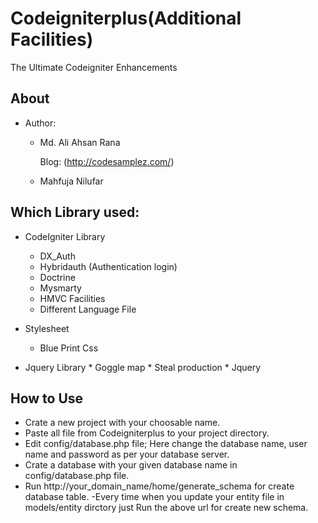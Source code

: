 Codeigniterplus(Additional Facilities)
=====================================

The Ultimate Codeigniter Enhancements

About
-----
- Author: 
	* Md. Ali Ahsan Rana

		Blog: (http://codesamplez.com/)

	* Mahfuja Nilufar
	
Which Library used:
------------------
- CodeIgniter Library
	* DX_Auth 
	* Hybridauth (Authentication login)
	* Doctrine
	* Mysmarty
	* HMVC Facilities
	* Different Language File


- Stylesheet
	* Blue Print Css

- Jquery Library
       * Goggle map
       * Steal production
       * Jquery

How to Use
----------
- Crate a new project with your choosable name. 
- Paste all file from Codeigniterplus to your project directory.
- Edit config/database.php file; Here change the database name,         user name and password as per your database server.
- Crate a database with your given database name in config/database.php file.
- Run http://your_domain_name/home/generate_schema for create database table.
-Every time when you update your entity file in models/entity dirctory just Run the above url for create new schema.

